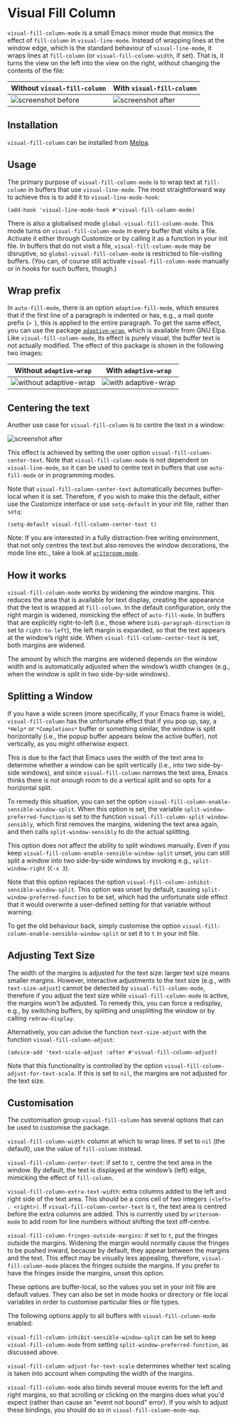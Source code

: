 # Visual Fill Column #

`visual-fill-column-mode` is a small Emacs minor mode that mimics the effect of `fill-column` in `visual-line-mode`. Instead of wrapping lines at the window edge, which is the standard behaviour of `visual-line-mode`, it wraps lines at `fill-column` (or `visual-fill-column-width`, if set).  That is, it turns the view on the left into the view on the right, without changing the contents of the file:

 Without `visual-fill-column`     | With `visual-fill-column`
--------------------------------- | -------------------------------
 ![screenshot before](before.png) | ![screenshot after](after.png)


## Installation ##

`visual-fill-column` can be installed from [Melpa](https://melpa.org/).


## Usage ##

The primary purpose of `visual-fill-column-mode` is to wrap text at `fill-column` in buffers that use `visual-line-mode`. The most straightforward way to achieve this is to add it to `visual-line-mode-hook`:

    (add-hook 'visual-line-mode-hook #'visual-fill-column-mode)

There is also a globalised mode `global-visual-fill-column-mode`. This mode turns on `visual-fill-column-mode` in every buffer that visits a file. Activate it either through Customize or by calling it as a function in your init file. In buffers that do not visit a file, `visual-fill-column-mode` may be disruptive, so `global-visual-fill-column-mode` is restricted to file-visiting buffers. (You can, of course still activate `visual-fill-column-mode` manually or in hooks for such buffers, though.)


## Wrap prefix ##

In `auto-fill-mode`, there is an option `adaptive-fill-mode`, which ensures that if the first line of a paragraph is indented or has, e.g., a mail quote prefix (`> `), this is applied to the entire paragraph. To get the same effect, you can use the package [`adaptive-wrap`](https://elpa.gnu.org/packages/adaptive-wrap.html), which is available from GNU Elpa. Like `visual-fill-column-mode`, its effect is purely visual, the buffer text is not actually modified. The effect of this package is shown in the following two images:

 Without `adaptive-wrap`     | With `adaptive-wrap`
--------------------------------- | -------------------------------
 ![without adaptive-wrap](no-adaptive-wrap.png) | ![with adaptive-wrap](adaptive-wrap.png)


## Centering the text ##

Another use case for `visual-fill-column` is to centre the text in a window:

![screenshot after](centred.png)

This effect is achieved by setting the user option `visual-fill-column-center-text`. Note that `visual-fill-column-mode` is not dependent on `visual-line-mode`, so it can be used to centre text in buffers that use `auto-fill-mode` or in programming modes.

Note that `visual-fill-column-center-text` automatically becomes buffer-local when it is set. Therefore, if you wish to make this the default, either use the Customize interface or use `setq-default` in your init file, rather than `setq`:

    (setq-default visual-fill-column-center-text t)

Note: If you are interested in a fully distraction-free writing environment, that not only centres the text but also removes the window decorations, the mode line etc., take a look at [`writeroom-mode`](https://github.com/joostkremers/writeroom-mode).


## How it works ##

`visual-fill-column-mode` works by widening the window margins. This reduces the area that is available for text display, creating the appearance that the text is wrapped at `fill-column`. In the default configuration, only the right margin is widened, mimicking the effect of `auto-fill-mode`. In buffers that are explicitly right-to-left (i.e., those where `bidi-paragraph-direction` is set to `right-to-left`), the left margin is expanded, so that the text appears at the window’s right side. When `visual-fill-column-center-text` is set, both margins are widened.

The amount by which the margins are widened depends on the window width and is automatically adjusted when the window’s width changes (e.g., when the window is split in two side-by-side windows).


## Splitting a Window ##

If you have a wide screen (more specifically, if your Emacs frame is wide),
`visual-fill-column` has the unfortunate effect that if you pop up, say, a
`*Help*` or `*Completions*` buffer or something similar, the window is split
horizontally (i.e., the popup buffer appears below the active buffer), not
vertically, as you might otherwise expect.

This is due to the fact that Emacs uses the width of the text area to determine
whether a window can be split vertically (i.e., into two side-by-side windows),
and since `visual-fill-column` narrows the text area, Emacs thinks there is not
enough room to do a vertical split and so opts for a horizontal split.

To remedy this situation, you can set the option
`visual-fill-column-enable-sensible-window-split`. When this option is set, the
variable `split-window-preferred-function` is set to the function
`visual-fill-column-split-window-sensibly`, which first removes the margins,
widening the text area again, and then calls `split-window-sensibly` to do the
actual splitting.

This option does not affect the ability to split windows manually. Even if you keep `visual-fill-column-enable-sensible-window-split` unset, you can still split a window into two side-by-side windows by invoking e.g., `split-window-right` (`C-x 3`).

Note that this option replaces the option `visual-fill-column-inhibit-sensible-window-split`. This option was unset by default, causing `split-window-preferred-function` to be set, which had the unfortunate side effect that it would overwrite a user-defined setting for that variable without warning.

To get the old behaviour back, simply customise the option `visual-fill-column-enable-sensible-window-split` or set it to `t` in your init file.


## Adjusting Text Size ##

The width of the margins is adjusted for the text size: larger text size means smaller margins. However, interactive adjustments to the text size (e.g., with `text-size-adjust`) cannot be detected by `visual-fill-column-mode`, therefore if you adjust the text size while `visual-fill-column-mode` is active, the margins won't be adjusted. To remedy this, you can force a redisplay, e.g., by switching buffers, by splitting and unsplitting the window or by calling `redraw-display`.

Alternatively, you can advise the function `text-size-adjust` with the function `visual-fill-column-adjust`:

    (advice-add 'text-scale-adjust :after #'visual-fill-column-adjust)

Note that this functionality is controlled by the option `visual-fill-column-adjust-for-text-scale`. If this is set to `nil`, the margins are not adjusted for the text size.


## Customisation ##

The customisation group `visual-fill-column` has several options that can be used to customise the package.

`visual-fill-column-width`: column at which to wrap lines. If set to `nil` (the default), use the value of `fill-column` instead.

`visual-fill-column-center-text`: if set to `t`, centre the text area in the window. By default, the text is displayed at the window’s (left) edge, mimicking the effect of `fill-column`.

`visual-fill-column-extra-text-width`: extra columns added to the left and right side of the text area. This should be a cons cell of two integers `(<left> . <right>)`. If `visual-fill-column-center-text` is `t`, the text area is centred before the extra columns are added. This is currently used by `writeroom-mode` to add room for line numbers without shifting the text off-centre.

`visual-fill-column-fringes-outside-margins`: if set to `t`, put the fringes outside the margins. Widening the margin would normally cause the fringes to be pushed inward, because by default, they appear between the margins and the text. This effect may be visually less appealing, therefore, `visual-fill-column-mode` places the fringes outside the margins. If you prefer to have the fringes inside the margins, unset this option.

These options are buffer-local, so the values you set in your init file are default values. They can also be set in mode hooks or directory or file local variables in order to customise particular files or file types.

The following options apply to all buffers with `visual-fill-column-mode` enabled:

`visual-fill-column-inhibit-sensible-window-split` can be set to keep `visual-fill-column-mode` from setting `split-window-preferred-function`, as discussed above.

`visual-fill-column-adjust-for-text-scale` determines whether text scaling is taken into account when computing the width of the margins.


`visual-fill-column-mode` also binds several mouse events for the left and right margins, so that scrolling or clicking on the margins does what you'd expect (rather than cause an "event not bound" error). If you wish to adjust these bindings, you should do so in `visual-fill-column-mode-map`.
